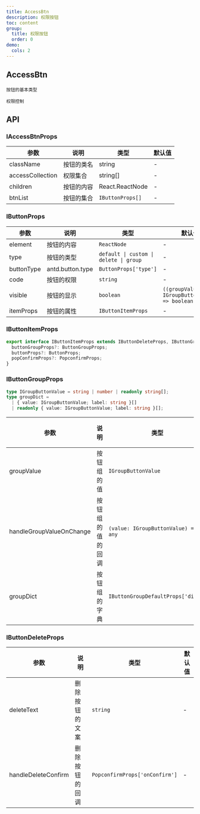 ```yaml
---
title: AccessBtn
description: 权限按钮
toc: content
group:
  title: 权限按钮
  order: 0
demo:
  cols: 2
---
```


## AccessBtn

<code src='./demo/type.tsx' description="default | custom | delete | group">按钮的基本类型</code>

<code src='./demo/access.tsx' description="通过 accessCollection(string[]) 属性 传入对应的 code">权限控制</code>

## API

### IAccessBtnProps

| 参数             | 说明       | 类型             | 默认值 |
| ---------------- | ---------- | ---------------- | ------ |
| className        | 按钮的类名 | string           | -      |
| accessCollection | 权限集合   | string[]         | -      |
| children         | 按钮的内容 | React.ReactNode  | -      |
| btnList          | 按钮的集合 | `IButtonProps[]` | -      |

### IButtonProps

| 参数       | 说明             | 类型                                   | 默认值                                          |
| ---------- | ---------------- | -------------------------------------- | ----------------------------------------------- |
| element    | 按钮的内容       | `ReactNode`                            | -                                               |
| type       | 按钮的类型       | `default \| custom \| delete \| group` | -                                               |
| buttonType | antd.button.type | `ButtonProps['type']`                  | -                                               |
| code       | 按钮的权限       | `string`                               | -                                               |
| visible    | 按钮的显示       | `boolean`                              | `((groupValue?: IGroupButtonValue) => boolean)` |
| itemProps  | 按钮的属性       | `IButtonItemProps`                     | -                                               |

### IButtonItemProps

```ts
export interface IButtonItemProps extends IButtonDeleteProps, IButtonGroupProps {
  buttonGroupProps?: ButtonGroupProps;
  buttonProps?: ButtonProps;
  popConfirmProps?: PopconfirmProps;
}
```

### IButtonGroupProps

```ts
type IGroupButtonValue = string | number | readonly string[];
type groupDict =
  | { value: IGroupButtonValue; label: string }[]
  | readonly { value: IGroupButtonValue; label: string }[];
```

| 参数                     | 说明             | 类型                                | 默认值 |
| ------------------------ | ---------------- | ----------------------------------- | ------ |
| groupValue               | 按钮组的值       | `IGroupButtonValue`                 | -      |
| handleGroupValueOnChange | 按钮组的值的回调 | `(value: IGroupButtonValue) => any` | -      |
| groupDict                | 按钮组的字典     | `IButtonGroupDefaultProps['dict']`  | -      |

### IButtonDeleteProps

| 参数                | 说明           | 类型                           | 默认值 |
| ------------------- | -------------- | ------------------------------ | ------ |
| deleteText          | 删除按钮的文案 | `string`                       | -      |
| handleDeleteConfirm | 删除按钮的回调 | `PopconfirmProps['onConfirm']` | -      |
